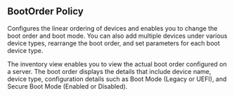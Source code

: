 ## BootOrder Policy
Configures the linear ordering of devices and enables you to change the boot order and boot mode. You can also add multiple devices under various device types, rearrange the boot order, and set parameters for each boot device type.

The inventory view enables you to view the actual boot order configured on a server. The boot order displays the details that include device name, device type, configuration details such as Boot Mode (Legacy or UEFI), and Secure Boot Mode (Enabled or Disabled).
